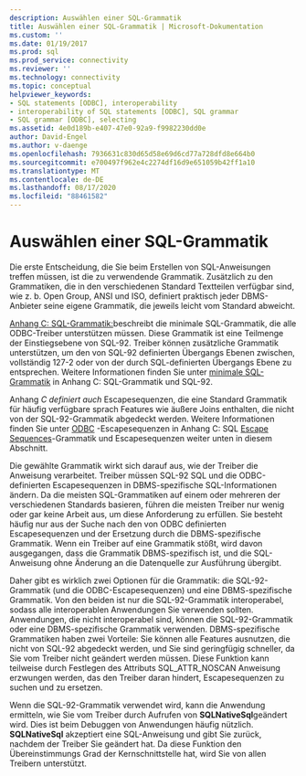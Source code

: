 ```yaml
---
description: Auswählen einer SQL-Grammatik
title: Auswählen einer SQL-Grammatik | Microsoft-Dokumentation
ms.custom: ''
ms.date: 01/19/2017
ms.prod: sql
ms.prod_service: connectivity
ms.reviewer: ''
ms.technology: connectivity
ms.topic: conceptual
helpviewer_keywords:
- SQL statements [ODBC], interoperability
- interoperability of SQL statements [ODBC], SQL grammar
- SQL grammar [ODBC], selecting
ms.assetid: 4e0d189b-e407-47e0-92a9-f9982230dd0e
author: David-Engel
ms.author: v-daenge
ms.openlocfilehash: 7936631c830d65d58e69d6cd77a728dfd8e664b0
ms.sourcegitcommit: e700497f962e4c2274df16d9e651059b42ff1a10
ms.translationtype: MT
ms.contentlocale: de-DE
ms.lasthandoff: 08/17/2020
ms.locfileid: "88461582"
---
```

# <a name="choosing-an-sql-grammar"></a>Auswählen einer SQL-Grammatik
Die erste Entscheidung, die Sie beim Erstellen von SQL-Anweisungen treffen müssen, ist die zu verwendende Grammatik. Zusätzlich zu den Grammatiken, die in den verschiedenen Standard Textteilen verfügbar sind, wie z. b. Open Group, ANSI und ISO, definiert praktisch jeder DBMS-Anbieter seine eigene Grammatik, die jeweils leicht vom Standard abweicht.  
  
 [Anhang C: SQL-Grammatik:](../../../odbc/reference/appendixes/appendix-c-sql-grammar.md)beschreibt die minimale SQL-Grammatik, die alle ODBC-Treiber unterstützen müssen. Diese Grammatik ist eine Teilmenge der Einstiegsebene von SQL-92. Treiber können zusätzliche Grammatik unterstützen, um den von SQL-92 definierten Übergangs Ebenen zwischen, vollständig 127-2 oder von der durch SQL-definierten Übergangs Ebene zu entsprechen. Weitere Informationen finden Sie unter [minimale SQL-Grammatik](../../../odbc/reference/appendixes/sql-minimum-grammar.md) in Anhang C: SQL-Grammatik und SQL-92.  
  
 Anhang *C definiert auch* Escapesequenzen, die eine Standard Grammatik für häufig verfügbare sprach Features wie äußere Joins enthalten, die nicht von der SQL-92-Grammatik abgedeckt werden. Weitere Informationen finden Sie unter [ODBC](../../../odbc/reference/appendixes/odbc-escape-sequences.md) -Escapesequenzen in Anhang C: SQL [Escape Sequences](../../../odbc/reference/develop-app/escape-sequences.md)-Grammatik und Escapesequenzen weiter unten in diesem Abschnitt.  
  
 Die gewählte Grammatik wirkt sich darauf aus, wie der Treiber die Anweisung verarbeitet. Treiber müssen SQL-92 SQL und die ODBC-definierten Escapesequenzen in DBMS-spezifische SQL-Informationen ändern. Da die meisten SQL-Grammatiken auf einem oder mehreren der verschiedenen Standards basieren, führen die meisten Treiber nur wenig oder gar keine Arbeit aus, um diese Anforderung zu erfüllen. Sie besteht häufig nur aus der Suche nach den von ODBC definierten Escapesequenzen und der Ersetzung durch die DBMS-spezifische Grammatik. Wenn ein Treiber auf eine Grammatik stößt, wird davon ausgegangen, dass die Grammatik DBMS-spezifisch ist, und die SQL-Anweisung ohne Änderung an die Datenquelle zur Ausführung übergibt.  
  
 Daher gibt es wirklich zwei Optionen für die Grammatik: die SQL-92-Grammatik (und die ODBC-Escapesequenzen) und eine DBMS-spezifische Grammatik. Von den beiden ist nur die SQL-92-Grammatik interoperabel, sodass alle interoperablen Anwendungen Sie verwenden sollten. Anwendungen, die nicht interoperabel sind, können die SQL-92-Grammatik oder eine DBMS-spezifische Grammatik verwenden. DBMS-spezifische Grammatiken haben zwei Vorteile: Sie können alle Features ausnutzen, die nicht von SQL-92 abgedeckt werden, und Sie sind geringfügig schneller, da Sie vom Treiber nicht geändert werden müssen. Diese Funktion kann teilweise durch Festlegen des Attributs SQL_ATTR_NOSCAN Anweisung erzwungen werden, das den Treiber daran hindert, Escapesequenzen zu suchen und zu ersetzen.  
  
 Wenn die SQL-92-Grammatik verwendet wird, kann die Anwendung ermitteln, wie Sie vom Treiber durch Aufrufen von **SQLNativeSql**geändert wird. Dies ist beim Debuggen von Anwendungen häufig nützlich. **SQLNativeSql** akzeptiert eine SQL-Anweisung und gibt Sie zurück, nachdem der Treiber Sie geändert hat. Da diese Funktion den Übereinstimmungs Grad der Kernschnittstelle hat, wird Sie von allen Treibern unterstützt.
